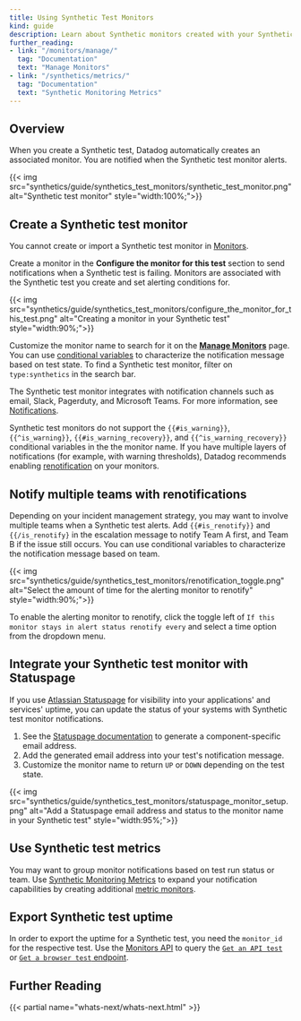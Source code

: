 ```yaml
---
title: Using Synthetic Test Monitors
kind: guide
description: Learn about Synthetic monitors created with your Synthetic tests. 
further_reading:
- link: "/monitors/manage/"
  tag: "Documentation"
  text: "Manage Monitors"
- link: "/synthetics/metrics/"
  tag: "Documentation"
  text: "Synthetic Monitoring Metrics"
---
```


## Overview

When you create a Synthetic test, Datadog automatically creates an associated monitor. You are notified when the Synthetic test monitor alerts.

{{< img src="synthetics/guide/synthetics_test_monitors/synthetic_test_monitor.png" alt="Synthetic test monitor" style="width:100%;">}}

## Create a Synthetic test monitor

<div class="alert alert-info">You cannot create or import a Synthetic test monitor in <a href="/monitors/create/">Monitors</a>.</div>

Create a monitor in the **Configure the monitor for this test** section to send notifications when a Synthetic test is failing. Monitors are associated with the Synthetic test you create and set alerting conditions for. 

{{< img src="synthetics/guide/synthetics_test_monitors/configure_the_monitor_for_this_test.png" alt="Creating a monitor in your Synthetic test" style="width:90%;">}}

Customize the monitor name to search for it on the [**Manage Monitors**][1] page. You can use [conditional variables][2] to characterize the notification message based on test state. To find a Synthetic test monitor, filter on `type:synthetics` in the search bar.

The Synthetic test monitor integrates with notification channels such as email, Slack, Pagerduty, and Microsoft Teams. For more information, see [Notifications][3].

Synthetic test monitors do not support the `{{#is_warning}}`, `{{^is_warning}}`, `{{#is_warning_recovery}}`, and `{{^is_warning_recovery}}` conditional variables in the the monitor name. If you have multiple layers of notifications (for example, with warning thresholds), Datadog recommends enabling [renotification][4] on your monitors.

## Notify multiple teams with renotifications

Depending on your incident management strategy, you may want to involve multiple teams when a Synthetic test alerts. Add `{{#is_renotify}}` and `{{/is_renotify}` in the escalation message to notify Team A first, and Team B if the issue still occurs. You can use conditional variables to characterize the notification message based on team. 

{{< img src="synthetics/guide/synthetics_test_monitors/renotification_toggle.png" alt="Select the amount of time for the alerting monitor to renotify" style="width:90%;">}}

To enable the alerting monitor to renotify, click the toggle left of `If this monitor stays in alert status renotify every` and select a time option from the dropdown menu.

## Integrate your Synthetic test monitor with Statuspage

If you use [Atlassian Statuspage][5] for visibility into your applications' and services' uptime, you can update the status of your systems with  Synthetic test monitor notifications.

1. See the [Statuspage documentation][6] to generate a component-specific email address.
2. Add the generated email address into your test's notification message.
3. Customize the monitor name to return `UP` or `DOWN` depending on the test state.

{{< img src="synthetics/guide/synthetics_test_monitors/statuspage_monitor_setup.png" alt="Add a Statuspage email address and status to the monitor name in your Synthetic test" style="width:95%;">}}

## Use Synthetic test metrics

You may want to group monitor notifications based on test run status or team. Use [Synthetic Monitoring Metrics][7] to expand your notification capabilities by creating additional [metric monitors][8].

## Export Synthetic test uptime

In order to export the uptime for a Synthetic test, you need the `monitor_id` for the respective test. Use the [Monitors API][9] to query the [`Get an API test`][10] or [`Get a browser test` endpoint][11].

## Further Reading

{{< partial name="whats-next/whats-next.html" >}}

[1]: /monitors/manage/
[2]: /monitors/notify/variables/?tab=is_alert#conditional-variables
[3]: /monitors/notify/#integrations/
[4]: /monitors/notify/#renotify
[5]: https://support.atlassian.com/statuspage/
[6]: https://support.atlassian.com/statuspage/docs/get-started-with-email-automation/
[7]: /synthetics/metrics/
[8]: /monitors/create/types/metric/
[9]: /api/latest/monitors/
[10]: /api/latest/synthetics/#get-an-api-test
[11]: /api/latest/synthetics/#get-a-browser-test
